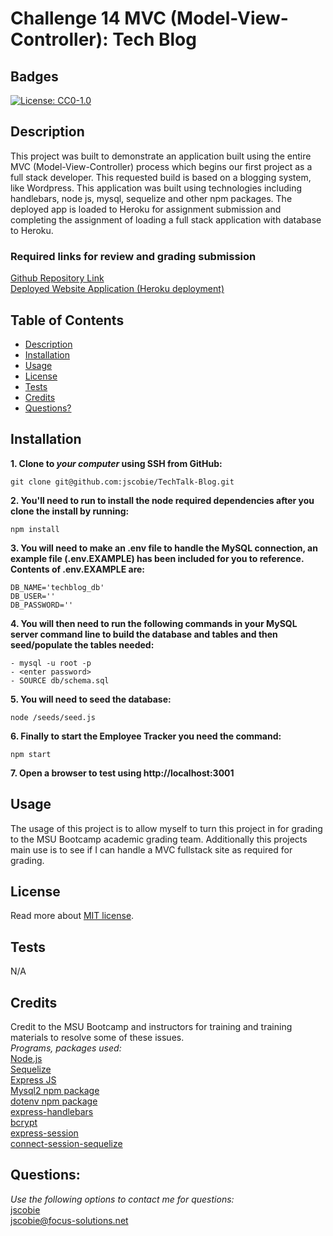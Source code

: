 # Challenge 14 MVC (Model-View-Controller): Tech Blog

## Badges
[![License: CC0-1.0](https://img.shields.io/badge/license-MIT-blue.svg)](https://opensource.org/licenses/MIT)

## Description

This project was built to demonstrate an application built using the entire MVC (Model-View-Controller) process which begins our first project as a full stack developer. This requested build is based on a blogging system, like Wordpress. This application was built using technologies including handlebars, node js, mysql, sequelize and other npm packages. The deployed app is loaded to Heroku for assignment submission and completing the assignment of loading a full stack application with database to Heroku.

### Required links for review and grading submission
[Github Repository Link](https://github.com/jscobie/TechTalk-Blog)<br>
[Deployed Website Application (Heroku deployment)](https://google.com)

## Table of Contents

* [Description](#description)
* [Installation](#installation)
* [Usage](#usage)
* [License](#license)
* [Tests](#tests)
* [Credits](#credits)
* [Questions?](#questions)

## Installation

**1. Clone to ***your computer*** using SSH from GitHub:**
```
git clone git@github.com:jscobie/TechTalk-Blog.git
```
**2. You'll need to run to install the node required dependencies after you clone the install by running:**
```
npm install
```
**3. You will need to make an .env file to handle the MySQL connection, an example file (.env.EXAMPLE) has been included for you to reference. Contents of .env.EXAMPLE are:**
```
DB_NAME='techblog_db'
DB_USER=''
DB_PASSWORD=''
```
**4. You will then need to run the following commands in your MySQL server command line to build the database and tables and then seed/populate the tables needed:**
```
- mysql -u root -p
- <enter password>
- SOURCE db/schema.sql
```
**5. You will need to seed the database:**
```
node /seeds/seed.js
```
**6. Finally to start the Employee Tracker you need the command:**
```
npm start
```
**7. Open a browser to test using http://localhost:3001**

## Usage

The usage of this project is to allow myself to turn this project in for grading to the MSU Bootcamp academic grading team. Additionally this projects main use is to see if I can handle a MVC fullstack site as required for grading.

## License
Read more about [MIT license](https://opensource.org/licenses/MIT).

## Tests

N/A

## Credits

Credit to the MSU Bootcamp and instructors for training and training materials to resolve some of these issues.<br>
*Programs, packages used:*<br>
[Node.js](https://nodejs.org/en/)<br>
[Sequelize](https://sequelize.org/)<br>
[Express JS](https://expressjs.com/)<br>
[Mysql2 npm package](https://www.npmjs.com/package/mysql2)<br>
[dotenv npm package](https://www.npmjs.com/package/dotenv)<br>
[express-handlebars](https://www.npmjs.com/package/express-handlebars)<br>
[bcrypt](https://www.npmjs.com/package/bcrypt)<br>
[express-session](https://www.npmjs.com/package/express-session)<br>
[connect-session-sequelize](https://www.npmjs.com/package/connect-session-sequelize)

## Questions:
*Use the following options to contact me for questions:*<br>
[jscobie](https://github.com/jscobie)<br>
jscobie@focus-solutions.net